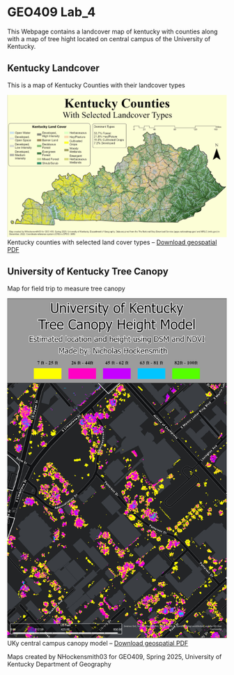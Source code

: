 # GEO409 Lab_4
This Webpage contains a landcover map of kentucky with counties along with a map of tree hight located on central campus of the University of Kentucky.

## Kentucky Landcover 
This is a map of Kentucky Counties with their landcover types

![Kentucky Counties](Layout_KY_LandCover.jpg)   
Kentucky counties with selected land cover types – [Download geospatial PDF](Layout_KY_LandCover.pdf)

## University of Kentucky Tree Canopy
Map for field trip to measure tree canopy

![UKy Campus canopy model](Layout_TreeCanopyModel.jpg)   
UKy central campus canopy model – [Download geospatial PDF](Layout_TreeCanopyModel.pdf)

Maps created by NHockensmith03 for GEO409, Spring 2025, University of Kentucky Department of Geography
